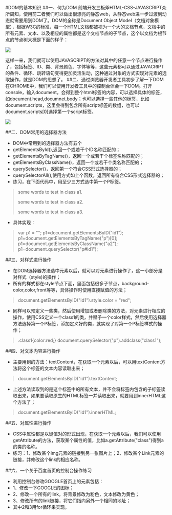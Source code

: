 #DOM的基本知识
##一、何为DOM
前端开发三板斧HTML-CSS-JAVASCRIPT众所周知，使用前二者我们可以做出很漂亮的静态web，从静态web进一步过渡到动态就需要用到DOM了。DOM的全称是Document Object Model（文档对象模型），根据W3C的标准，每一个HTML文档都被视为一个大的文档节点，文档中的所有元素、文本、以及相应的属性都是这个文档节点的子节点，这个以文档为根节点的节点树大概是下面的样子：

![](https://i.imgur.com/TEWrcJ2.gif)

这样一来，我们就可以使用JAVASCRIPT的方法对其中的任意一个节点进行操作了，包括标签、ID、类、背景颜色、字体等等，这些元素都可以通过JAVACRIPT的条件、循环、跳转语句变得更加灵活生动，这种通过对象的方式实现对元素的选取操作，就是DOM的思想了。
##二、通过浏览器开发者工具初步了解一下DOM
在CHROME中，我们可以使用开发者工具中的控制台体会一下DOM。打开console，输入document，会得到整个html标签的内容，可以选择具体的标签，如document.head,documnet.body；也可以选择一些其他的标签，比如document.scripts，这里会得到包含所有script标签的数组，也可以document.scripts[0]选择第一个script标签。

![](https://i.imgur.com/8Ro5VpK.jpg)

##二、DOM常用的选择器方法
- DOM中常用到的选择器方法有五个
- getElementsById(),返回一个或若干个ID名称匹配的；
- getElementsByTagName()，返回一个或若干个标签名称匹配的；
- getElementsByClassName()，返回一个或若干个类名称匹配的；
- querySelector()，返回第一个符合CSS形式选择器的；
- querySelectorAll(),使用方式如上个函数，返回所有符合CSS形式选择器的；
- 练习，在下面代码中，用至少三方式选中第一个P标签。
><p class="a1" id="id1">some words to test in class a1.</p>
><p class="a2">some words to test in class a2.</p>
><p class="a3">some words to test in class a3.</p>

- 具体实现：
>var p1 = "";
>p1=document.getElementsByID("id1");
>p1=document.getElementsByTagName("p")[0];
>p1=document.getElementsByClassName("a2");
>p1=document.querySelector("p#id1");

##三、对样式进行操作
- 在DOM选择器方法选中元素以后，就可以对元素进行操作了，这一小部分是对样式（style)的操作；
- 所有的样式都在style节点下面，里面包括很多子节点，background-color,color,front等等，具体操作时使用直接赋值的方法；
>document.getElementsByID("id1").style.color = "red";

- 同样可以预定义一些类，然后使用增加或者删除类的方法，对元素进行相应的操作，使用CSS定义一个class1的类，并赋予一个color样式，然后使用选择器方法选择第一个P标签，添加定义好的类，就实现了对第一个P标签样式的操作；
>.class1{color:red;}
>document.querySelector("p").addclass("class1");

##四、对文本内容进行操作
- 主要用到的方法：textContent，在获取一个元素以后，可以用textContent方法将这个标签的文本内容读取出来；
>document.getElementsByID("id1").textContent;

- 上述方法读取到的是这个标签中的所有文本，并不会将标签内包含的子标签读取出来，如果要读取原生的HTML标签一并读取出来，就要用到innerHTML这个方法了；
>document.getElementsByID("id1").innerHTML;

##五、对属性进行操作
- CSS中属性都是以键值对的形式出现，在获取一个元素以后，我们可以使用getAttribute的方法，获取某个属性的值，比如a.getAttribute("class")得到a的类的名称。 
- 练习：1、修改某个img元素的链接到另一张图片上；2、修改某个Link元素的链接，并修改这个link的相应名称。

##六、一个关于百度首页的控制台操作练习
- 利用控制台修改GOOGLE首页上的元素包括：
- 1、修改一下GOOGLE的图标；
- 2、修改一个所有的link，将背景修改为粉色，文本修改为黄色；
- 3、修改所有的link链接，将它们指向另外一个相同的地址；
- 其中2和3用for循环来实现。